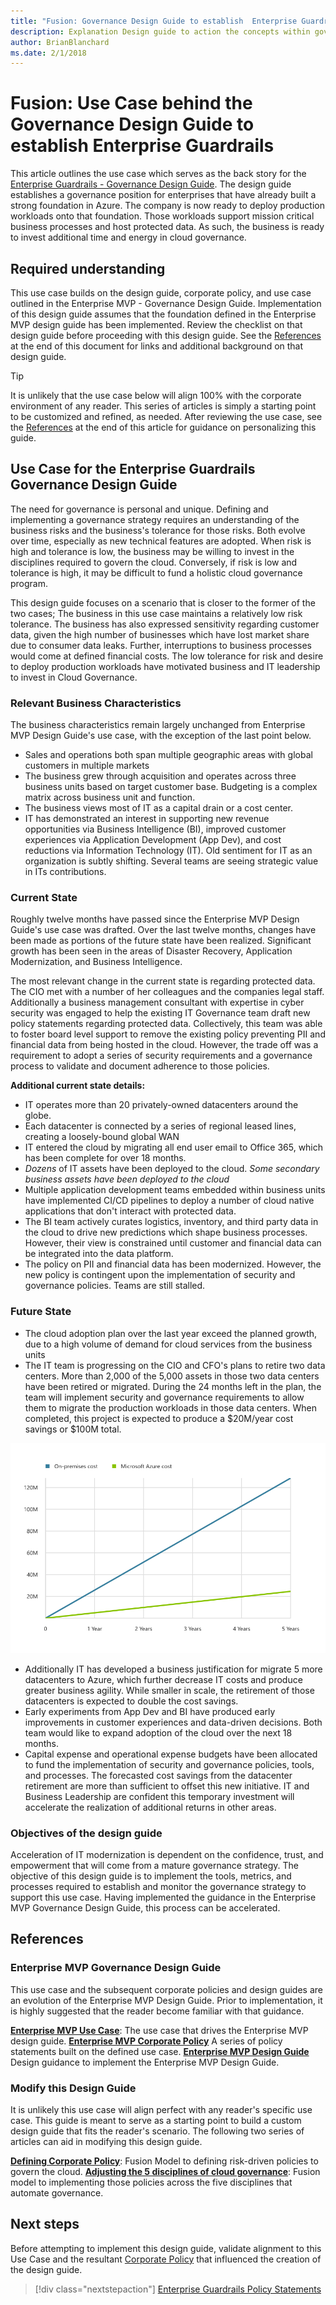 ```yaml
---
title: "Fusion: Governance Design Guide to establish  Enterprise Guardrails"
description: Explanation Design guide to action the concepts within governance.
author: BrianBlanchard
ms.date: 2/1/2018
---
```


# Fusion: Use Case behind the Governance Design Guide to establish Enterprise Guardrails

This article outlines the use case which serves as the back story for the [Enterprise Guardrails - Governance Design Guide](./design-guide.md). The design guide establishes a governance position for enterprises that have already built a strong foundation in Azure. The company is now ready to deploy production workloads onto that foundation. Those workloads support mission critical business processes and host protected data. As such, the business is ready to invest additional time and energy in cloud governance.

## Required understanding

This use case builds on the design guide, corporate policy, and use case outlined in the Enterprise MVP - Governance Design Guide. Implementation of this design guide assumes that the foundation defined in the Enterprise MVP design guide has been implemented. Review the checklist on that design guide before proceeding with this design guide. See the [References](#references) at the end of this document for links and additional background on that design guide.

> [!TIP]
> It is unlikely that the use case below will align 100% with the corporate environment of any reader. This series of articles is simply a starting point to be customized and refined, as needed. After reviewing the use case, see the [References](#references) at the end of this article for guidance on personalizing this guide.

## Use Case for the Enterprise Guardrails Governance Design Guide

The need for governance is personal and unique. Defining and implementing a governance strategy requires an understanding of the business risks and the business's tolerance for those risks. Both evolve over time, especially as new technical features are adopted. When risk is high and tolerance is low, the business may be willing to invest in the disciplines required to govern the cloud. Conversely, if risk is low and tolerance is high, it may be difficult to fund a holistic cloud governance program.

This design guide focuses on a scenario that is closer to the former of the two cases; The business in this use case maintains a relatively low risk tolerance. The business has also expressed sensitivity regarding customer data, given the high number of businesses which have lost market share due to consumer data leaks. Further, interruptions to business processes would come at defined financial costs. The low tolerance for risk and desire to deploy production workloads have motivated business and IT leadership to invest in Cloud Governance.

### Relevant Business Characteristics

The business characteristics remain largely unchanged from Enterprise MVP Design Guide's use case, with the exception of the last point below.

* Sales and operations both span multiple geographic areas with global customers in multiple markets
* The business grew through acquisition and operates across three business units based on target customer base. Budgeting is a complex matrix across business unit and function.
* The business views most of IT as a capital drain or a cost center.
* IT has demonstrated an interest in supporting new revenue opportunities via Business Intelligence (BI), improved customer experiences via Application Development (App Dev), and cost reductions via Information Technology (IT). Old sentiment for IT as an organization is subtly shifting. Several teams are seeing strategic value in ITs contributions.

### Current State

Roughly twelve months have passed since the Enterprise MVP Design Guide's use case was drafted. Over the last twelve months, changes have been made as portions of the future state have been realized. Significant growth has been seen in the areas of Disaster Recovery, Application Modernization, and Business Intelligence.

The most relevant change in the current state is regarding protected data. The CIO met with a number of her colleagues and the companies legal staff. Additionally a business management consultant with expertise in cyber security was engaged to help the existing IT Governance team draft new policy statements regarding protected data. Collectively, this team was able to foster board level support to remove the existing policy preventing PII and financial data from being hosted in the cloud. However, the trade off was a requirement to adopt a series of security requirements and a governance process to validate and document adherence to those policies.

**Additional current state details:**

* IT operates more than 20 privately-owned datacenters around the globe.
* Each datacenter is connected by a series of regional leased lines, creating a loosely-bound global WAN
* IT entered the cloud by migrating all end user email to Office 365, which has been complete for over 18 months.
* *Dozens* of IT assets have been deployed to the cloud. *Some secondary business assets have been deployed to the cloud*
* Multiple application development teams embedded within business units have implemented CI/CD pipelines to deploy a number of cloud native applications that don't interact with protected data.
* The BI team actively curates logistics, inventory, and third party data in the cloud to drive new predictions which shape business processes. However, their view is constrained until customer and financial data can be integrated into the data platform.
* The policy on PII and financial data has been modernized. However, the new policy is contingent upon the implementation of security and governance policies. Teams are still stalled.

### Future State

* The cloud adoption plan over the last year exceed the planned growth, due to a high volume of demand for cloud services from the business units
* The IT team is progressing on the CIO and CFO's plans to retire two data centers. More than 2,000 of the 5,000 assets in those two data centers have been retired or migrated. During the 24 months left in the plan, the team will implement security and governance requirements to allow them to migrate the production workloads in those data centers. When completed, this project is expected to produce a $20M/year cost savings or $100M total.

![TCO cost comparison of the cloud migration project, resulting in a $100M USD cost reduction](../../../_images/governance/calculator-enterprise.png)


* Additionally IT has developed a business justification for migrate 5 more datacenters to Azure, which further decrease IT costs and produce greater business agility. While smaller in scale, the retirement of those datacenters is expected to double the cost savings.
* Early experiments from App Dev and BI have produced early improvements in customer experiences and data-driven decisions. Both team would like to expand adoption of the cloud over the next 18 months.
* Capital expense and operational expense budgets have been allocated to fund the implementation of security and governance policies, tools, and processes. The forecasted cost savings from the datacenter retirement are more than sufficient to offset this new initiative. IT and Business Leadership are confident this temporary investment will accelerate the realization of additional returns in other areas.

### Objectives of the design guide

Acceleration of IT modernization is dependent on the confidence, trust, and empowerment that will come from a mature governance strategy. The objective of this design guide is to implement the tools, metrics, and processes required to establish and monitor the governance strategy to support this use case. Having implemented the guidance in the Enterprise MVP Governance Design Guide, this process can be accelerated.

## References

### Enterprise MVP Governance Design Guide

This use case and the subsequent corporate policies and design guides are an evolution of the Enterprise MVP Design Guide. Prior to implementation, it is highly suggested that the reader become familiar with that guidance.

**[Enterprise MVP Use Case](../future-proof/use-case.md)**: The use case that drives the Enterprise MVP design guide.
**[Enterprise MVP Corporate Policy](../future-proof/corporate-policy.md)** A series of policy statements built on the defined use case.
**[Enterprise MVP Design Guide](../future-proof/design-guide.md)** Design guidance to implement the Enterprise MVP Design Guide.

### Modify this Design Guide

It is unlikely this use case will align perfect with any reader's specific use case. This guide is meant to serve as a starting point to build a custom design guide that fits the reader's scenario. The following two series of articles can aid in modifying this design guide.

**[Defining Corporate Policy](../../policy-compliance/overview.md)**: Fusion Model to defining risk-driven policies to govern the cloud.
**[Adjusting the 5 disciplines of cloud governance](../../governance-disciplines.md)**: Fusion model to implementing those policies across the five disciplines that automate governance.

## Next steps

Before attempting to implement this design guide, validate alignment to this Use Case and the resultant [Corporate Policy](./corporate-policy.md) that influenced the creation of the design guide.

> [!div class="nextstepaction"]
> [Enterprise Guardrails Policy Statements](./corporate-policy.md)
